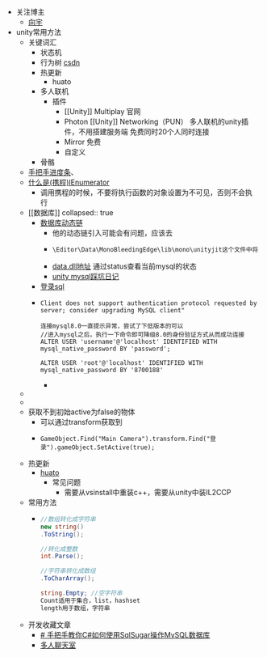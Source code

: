 - 关注博主
	- [向宇](https://xiangyu.blog.csdn.net/)
- unity常用方法
	- 关键词汇
		- 状态机
		- 行为树 [csdn](https://blog.csdn.net/flyTie/article/details/126440816)
		- 热更新
			- huato
		- 多人联机
			- 插件
				- [[Unity]] Multiplay 官网
				- Photon [[Unity]] Networking（PUN） 多人联机的unity插件，不用搭建服务端 免费同时20个人同时连接
				- Mirror 免费
				- 自定义
		- 骨骼
	- [手把手进度条](https://blog.csdn.net/weixin_45375968/article/details/123754722)、
	- [什么是(携程)IEnumerator](https://blog.csdn.net/beihuanlihe130/article/details/76098844)
		- 调用携程的时候，不要将执行函数的对象设置为不可见，否则不会执行
	- [[数据库]]
	  collapsed:: true
		- [数据库动态链](https://juejin.cn/post/6997660118032597029)
			- 他的动态链引入可能会有问题，应该去
			- ```js
			  \Editor\Data\MonoBleedingEdge\lib\mono\unityjit这个文件中将文件粘过来不会报错
			  ```
			- [data.dll地址](https://cn.dll-files.com/mysql.data.dll.html) 通过status查看当前mysql的状态
			- [unity mysql踩坑日记](https://blog.csdn.net/qq_41692884/article/details/121958055)
		- [登录sql](https://zhuanlan.zhihu.com/p/498490650)
		- ```
		  Client does not support authentication protocol requested by server; consider upgrading MySQL client"
		  
		  连接mysql8.0一直提示异常，尝试了下低版本的可以
		  //进入mysql之后，执行一下命令即可降级8.0的身份验证方式从而成功连接
		  ALTER USER 'username'@'localhost' IDENTIFIED WITH mysql_native_password BY 'password';
		  
		  ALTER USER 'root'@'localhost' IDENTIFIED WITH mysql_native_password BY '8700188'
		  ```
			-
	-
	-
	- 获取不到初始active为false的物体
		- 可以通过transform获取到
		- ```
		  GameObject.Find("Main Camera").transform.Find("登录").gameObject.SetActive(true);
		  ```
	- 热更新
		- [huato](https://hybridclr.doc.code-philosophy.com/docs/beginner/quickstart)
			- 常见问题
				- 需要从vsinstall中重装c++，需要从unity中装IL2CCP
	- 常用方法
		- ```c#
		  //数组转化成字符串
		  new string()
		  .ToString();
		  
		  //转化成整数
		  int.Parse();
		  
		  //字符串转化成数组
		  .ToCharArray();
		  
		  string.Empty; //空字符串
		  Count适用于集合，list，hashset
		  length用于数组，字符串
		  ```
	- 开发收藏文章
		- [# 手把手教你C#如何使用SqlSugar操作MySQL数据库](https://blog.csdn.net/qq_42461824/article/details/128824999)
		- [多人聊天室](https://blog.csdn.net/qq_42461824/article/details/85646260)